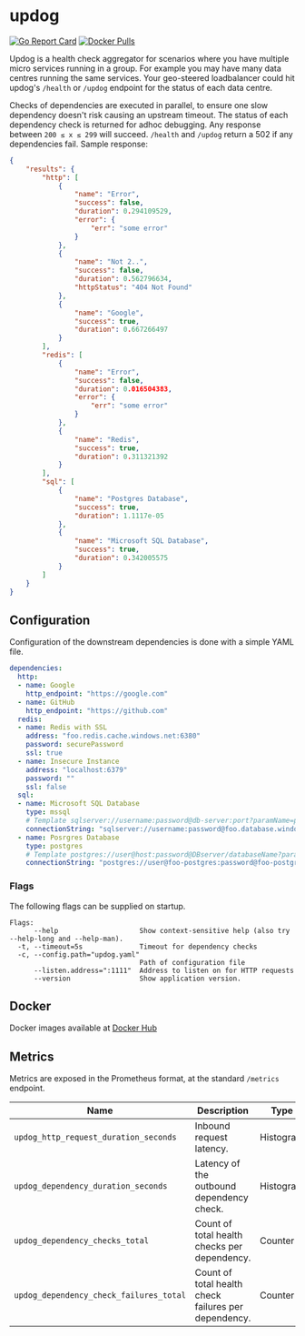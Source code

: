 # updog

[![Go Report Card](https://goreportcard.com/badge/github.com/benclapp/updog)](https://goreportcard.com/report/github.com/benclapp/updog)
[![Docker Pulls](https://img.shields.io/docker/pulls/benclapp/updog.svg?maxAge=604800)](https://hub.docker.com/r/benclapp/updog)

Updog is a health check aggregator for scenarios where you have multiple micro services running in a group. For example you may have many data centres running the same services. Your geo-steered loadbalancer could hit updog's `/health` or `/updog` endpoint for the status of each data centre.

Checks of dependencies are executed in parallel, to ensure one slow dependency doesn't risk causing an upstream timeout. The status of each dependency check is returned for adhoc debugging. Any response between `200 ≤ x ≤ 299` will succeed. `/health` and `/updog` return a 502 if any dependencies fail. Sample response:

```json
{
    "results": {
        "http": [
            {
                "name": "Error",
                "success": false,
                "duration": 0.294109529,
                "error": {
                    "err": "some error"
                }
            },
            {
                "name": "Not 2..",
                "success": false,
                "duration": 0.562796634,
                "httpStatus": "404 Not Found"
            },
            {
                "name": "Google",
                "success": true,
                "duration": 0.667266497
            }
        ],
        "redis": [
            {
                "name": "Error",
                "success": false,
                "duration": 0.016504383,
                "error": {
                    "err": "some error"
                }
            },
            {
                "name": "Redis",
                "success": true,
                "duration": 0.311321392
            }
        ],
        "sql": [
            {
                "name": "Postgres Database",
                "success": true,
                "duration": 1.1117e-05
            },
            {
                "name": "Microsoft SQL Database",
                "success": true,
                "duration": 0.342005575
            }
        ]
    }
}
```

## Configuration

Configuration of the downstream dependencies is done with a simple YAML file.

```yaml
dependencies:
  http:
  - name: Google
    http_endpoint: "https://google.com"
  - name: GitHub
    http_endpoint: "https://github.com"
  redis:
  - name: Redis with SSL
    address: "foo.redis.cache.windows.net:6380"
    password: securePassword
    ssl: true
  - name: Insecure Instance
    address: "localhost:6379"
    password: ""
    ssl: false  
  sql:
  - name: Microsoft SQL Database
    type: mssql
    # Template sqlserver://username:password@db-server:port?paramName=paramValue
    connectionString: "sqlserver://username:password@foo.database.windows.net:1433?database=dbname"
  - name: Posrgres Database
    type: postgres
    # Template postgres://user@host:password@DBserver/databaseName?paramName=paramValue
    connectionString: "postgres://user@foo-postgres:password@foo-postgres.postgres.database.azure.com/dbname?sslmode=verify-full"
```

### Flags

The following flags can be supplied on startup.

```
Flags:
      --help                    Show context-sensitive help (also try --help-long and --help-man).
  -t, --timeout=5s              Timeout for dependency checks
  -c, --config.path="updog.yaml"
                                Path of configuration file
      --listen.address=":1111"  Address to listen on for HTTP requests
      --version                 Show application version.
```

## Docker

Docker images available at [Docker Hub](https://hub.docker.com/r/benclapp/updog)

## Metrics

Metrics are exposed in the Prometheus format, at the standard `/metrics` endpoint.

Name | Description | Type | Labels
-----|-------------|------|-------
`updog_http_request_duration_seconds` | Inbound request latency. | Histogram | `path`
`updog_dependency_duration_seconds` | Latency of the outbound dependency check. | Histogram | `dependency`, `dependency_type`
`updog_dependency_checks_total` | Count of total health checks per dependency. | Counter | `dependency`, `dependency_type`
`updog_dependency_check_failures_total` | Count of total health check failures per dependency. | Counter | `dependency`, `dependency_type`
